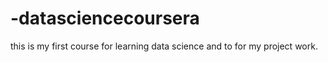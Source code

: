 -datasciencecoursera
====================

this is my first  course for learning data science and to for my project work.
